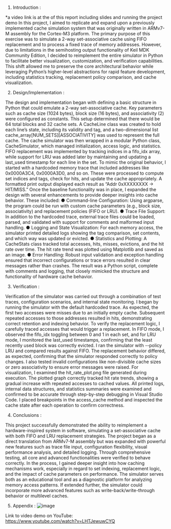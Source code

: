 1. Introduction :

*a video link is at the of this report including slides and running the project demo 
In this project, I aimed to replicate and expand upon a previously implemented cache simulation 
system that was originally written in ARMv7-M assembly for the Cortex-M3 platform. The 
primary purpose of this exercise was to simulate a 2-way set-associative cache using FIFO 
replacement and to process a fixed trace of memory addresses. However, due to limitations in 
the semihosting output functionality of Keil MDK Community Edition, I decided to reimplement 
the entire simulator in Python to facilitate better visualization, customization, and verification 
capabilities. This shift allowed me to preserve the core architectural behavior while leveraging 
Python’s higher-level abstractions for rapid feature development, including statistics tracking, 
replacement policy comparison, and cache visualization. 

2. Design/Implementation :

The design and implementation began with defining a basic structure in Python that could 
emulate a 2-way set-associative cache. Key parameters such as cache size (1024 bytes), block 
size (16 bytes), and associativity (2) were configured as constants. This setup determined that 
there would be 64 total blocks and 32 cache sets. A CacheLine class was created to hold each 
line’s state, including its validity and tag, and a two-dimensional list 
cache_array[NUM_SETS][ASSOCIATIVITY] was used to represent the full cache. 
The cache simulator was then wrapped in a modular Python class, CacheSimulator, which 
managed initialization, access logic, and statistics. FIFO replacement was implemented by 
tracking indices in a fifo_idx array, while support for LRU was added later by maintaining and 
updating a last_used timestamp for each line in the set. 
To mimic the original behavior, I started with a hardcoded memory trace that included addresses 
like 0x0000A3C4, 0x0000A3D0, and so on. These were processed to compute set indices and 
tags, check for hits, and update the cache appropriately. A formatted print output displayed each 
result as “Addr 0xXXXXXXXX -> HIT/MISS.” 
Once the baseline functionality was in place, I expanded the design with several enhancements 
to provide deeper insights into cache behavior. These included: 
● Command-line Configuration: Using argparse, the program could be run with custom 
cache parameters (e.g., block size, associativity) and replacement policies (FIFO or 
LRU). 
● Trace File Support: In addition to the hardcoded trace, external trace files could be 
loaded, parsed, and validated with support for comments and malformed input handling. 
● Logging and State Visualization: For each memory access, the simulator printed 
detailed logs showing the tag comparison, set contents, and which way was updated or 
evicted. 
● Statistics and Plotting: A CacheStats class tracked total accesses, hits, misses, 
evictions, and the hit rate over time. The hit rate trend was plotted using Matplotlib and 
saved as an image. 
● Error Handling: Robust input validation and exception handling ensured that incorrect 
configurations or trace errors resulted in clear messages rather than crashes. 
The result was a Python script, complete with comments and logging, that closely mimicked the 
structure and functionality of hardware cache behavior. 

3. Verification :

Verification of the simulator was carried out through a combination of test traces, configuration 
scenarios, and internal state monitoring. I began by running the simulator with the default 
hardcoded trace. As expected, the first two accesses were misses due to an initially empty 
cache. Subsequent repeated accesses to those addresses resulted in hits, demonstrating 
correct retention and indexing behavior. 
To verify the replacement logic, I carefully traced accesses that would trigger a replacement. In 
FIFO mode, I observed the fifo_idx toggling between 0 and 1 in each set, and for LRU 
mode, I monitored the last_used timestamps, confirming that the least recently used block 
was correctly evicted. 
I ran the simulator with --policy LRU and compared results against FIFO. The replacement 
behavior differed, as expected, confirming that the simulator responded correctly to policy 
changes. I also tested invalid configurations like non-divisible cache sizes or zero associativity 
to ensure error messages were raised. 
For visualization, I examined the hit_rate_plot.png file generated during execution. The 
plotted graph correctly tracked hit rate trends, showing a gradual increase with repeated 
accesses to cached values. 
All printed logs, internal data structures, and statistics summaries were examined and confirmed 
to be accurate through step-by-step debugging in Visual Studio Code. I placed breakpoints in 
the access_cache method and inspected the cache state after each operation to confirm 
correctness. 

4. Conclusions :

This project successfully demonstrated the ability to reimplement a hardware-inspired system in 
software, simulating a set-associative cache with both FIFO and LRU replacement strategies. 
The project began as a direct translation from ARMv7-M assembly but was expanded with 
powerful new features such as trace file input, configuration flexibility, visual performance 
analysis, and detailed logging. Through comprehensive testing, all core and advanced 
functionalities were verified to behave correctly. 
In the process, I gained deeper insight into how caching mechanisms work, especially in regard 
to set indexing, replacement logic, and the impact of cache parameters on performance. The 
simulator serves both as an educational tool and as a diagnostic platform for analyzing memory 
access patterns. If extended further, the simulator could incorporate more advanced features 
such as write-back/write-through behavior or multilevel caches. 

5. Appendix :
![image](https://github.com/user-attachments/assets/86694a17-f025-4b16-a0df-853031678f44)


Link to video demo on YouTube:  
https://www.youtube.com/watch?v=LHTJewuwCYQ 

 
 
 
